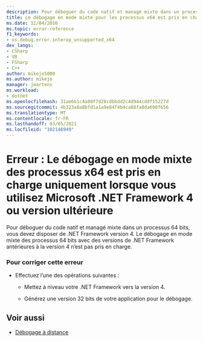 ```yaml
---
description: Pour déboguer du code natif et managé mixte dans un processus 64 bits, vous devez disposer de .NET Framework version 4.
title: Le débogage en mode mixte pour les processus x64 est pris en charge uniquement lors de l’utilisation de Microsoft .NET Framework 4 ou version ultérieure | Microsoft Docs
ms.date: 11/04/2016
ms.topic: error-reference
f1_keywords:
- vs.debug.error.interop_unsupported_x64
dev_langs:
- CSharp
- VB
- FSharp
- C++
author: mikejo5000
ms.author: mikejo
manager: jmartens
ms.workload:
- dotnet
ms.openlocfilehash: 31ae6b1c4a80f7d28cdbbdd2c4d944cddf15227d
ms.sourcegitcommit: 4b323a8a8bfd1a1a9e84f4b4ca88fa8da690f656
ms.translationtype: MT
ms.contentlocale: fr-FR
ms.lasthandoff: 03/05/2021
ms.locfileid: "102146949"
---
```

# <a name="error-mixed-mode-debugging-for-x64-processes-is-supported-only-when-using-microsoft-net-framework-4-or-greater"></a>Erreur : Le débogage en mode mixte des processus x64 est pris en charge uniquement lorsque vous utilisez Microsoft .NET Framework 4 ou version ultérieure
Pour déboguer du code natif et managé mixte dans un processus 64 bits, vous devez disposer de .NET Framework version 4. Le débogage en mode mixte des processus 64 bits avec des versions de .NET Framework antérieures à la version 4 n’est pas pris en charge.

### <a name="to-correct-this-error"></a>Pour corriger cette erreur

- Effectuez l’une des opérations suivantes :

  - Mettez à niveau votre .NET Framework vers la version 4.

  - Générez une version 32 bits de votre application pour le débogage.

## <a name="see-also"></a>Voir aussi
- [Débogage à distance](../debugger/remote-debugging.md)
